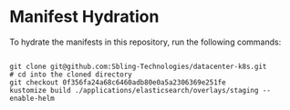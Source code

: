 
# Manifest Hydration

To hydrate the manifests in this repository, run the following commands:

```shell

git clone git@github.com:Sbling-Technologies/datacenter-k8s.git
# cd into the cloned directory
git checkout 0f356fa24a68c6460adb80e0a5a2306369e251fe
kustomize build ./applications/elasticsearch/overlays/staging --enable-helm
```